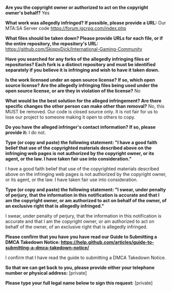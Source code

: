 **Are you the copyright owner or authorized to act on the copyright owner's behalf?** Yes

**What work was allegedly infringed? If possible, please provide a URL:** Our MTA:SA Server code https://forum.igcrpg.com/index.php

**What files should be taken down? Please provide URLs for each file, or if the entire repository, the repository's URL:**   https://github.com/SkippyDick/International-Gaming-Community

**Have you searched for any forks of the allegedly infringing files or repositories? Each fork is a distinct repository and must be identified separately if you believe it is infringing and wish to have it taken down.**

**Is the work licensed under an open source license? If so, which open source license? Are the allegedly infringing files being used under the open source license, or are they in violation of the license?** No

**What would be the best solution for the alleged infringement? Are there specific changes the other person can make other than removal?** No, this MUST be removed. Our code is closed source only. It is not fair for us to lose our project to someone making it open to others to copy.

**Do you have the alleged infringer's contact information? If so, please provide it:** I do not.

**Type (or copy and paste) the following statement: "I have a good faith belief that use of the copyrighted materials described above on the infringing web pages is not authorized by the copyright owner, or its agent, or the law. I have taken fair use into consideration."**

I have a good faith belief that use of the copyrighted materials described above on the infringing web pages is not authorized by the copyright owner, or its agent, or the law. I have taken fair use into consideration.

**Type (or copy and paste) the following statement: "I swear, under penalty of perjury, that the information in this notification is accurate and that I am the copyright owner, or am authorized to act on behalf of the owner, of an exclusive right that is allegedly infringed."**

I swear, under penalty of perjury, that the information in this notification is accurate and that I am the copyright owner, or am authorized to act on behalf of the owner, of an exclusive right that is allegedly infringed.

**Please confirm that you have you have read our Guide to Submitting a DMCA Takedown Notice: https://help.github.com/articles/guide-to-submitting-a-dmca-takedown-notice/**

I confirm that I have read the guide to submitting a DMCA Takedown Notice.

**So that we can get back to you, please provide either your telephone number or physical address:**
[private]

**Please type your full legal name below to sign this request:** [private]
